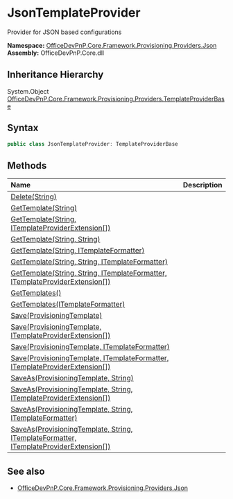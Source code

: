 # JsonTemplateProvider
Provider for JSON based configurations  

**Namespace:** [OfficeDevPnP.Core.Framework.Provisioning.Providers.Json](OfficeDevPnP.Core.Framework.Provisioning.Providers.Json.md)  
**Assembly:** OfficeDevPnP.Core.dll  
## Inheritance Hierarchy
System.Object  
  [OfficeDevPnP.Core.Framework.Provisioning.Providers.TemplateProviderBase](OfficeDevPnP.Core.Framework.Provisioning.Providers.TemplateProviderBase.md) 
## Syntax
```C#
public class JsonTemplateProvider: TemplateProviderBase
```
## Methods
|**Name**|**Description**|
|:-----|:-----|
| [Delete(String)](OfficeDevPnP.Core.Framework.Provisioning.Providers.Json.JsonTemplateProvider.cf3d39fd.md) | 
| [GetTemplate(String)](OfficeDevPnP.Core.Framework.Provisioning.Providers.Json.JsonTemplateProvider.63314bcb.md) | 
| [GetTemplate(String, ITemplateProviderExtension[])](OfficeDevPnP.Core.Framework.Provisioning.Providers.Json.JsonTemplateProvider.87e64e45.md) | 
| [GetTemplate(String, String)](OfficeDevPnP.Core.Framework.Provisioning.Providers.Json.JsonTemplateProvider.787ac00e.md) | 
| [GetTemplate(String, ITemplateFormatter)](OfficeDevPnP.Core.Framework.Provisioning.Providers.Json.JsonTemplateProvider.5ab3afb3.md) | 
| [GetTemplate(String, String, ITemplateFormatter)](OfficeDevPnP.Core.Framework.Provisioning.Providers.Json.JsonTemplateProvider.250dcb85.md) | 
| [GetTemplate(String, String, ITemplateFormatter, ITemplateProviderExtension[])](OfficeDevPnP.Core.Framework.Provisioning.Providers.Json.JsonTemplateProvider.cc9b66fa.md) | 
| [GetTemplates()](OfficeDevPnP.Core.Framework.Provisioning.Providers.Json.JsonTemplateProvider.637e3e6b.md) | 
| [GetTemplates(ITemplateFormatter)](OfficeDevPnP.Core.Framework.Provisioning.Providers.Json.JsonTemplateProvider.57d85359.md) | 
| [Save(ProvisioningTemplate)](OfficeDevPnP.Core.Framework.Provisioning.Providers.Json.JsonTemplateProvider.da61c130.md) | 
| [Save(ProvisioningTemplate, ITemplateProviderExtension[])](OfficeDevPnP.Core.Framework.Provisioning.Providers.Json.JsonTemplateProvider.1c9d227e.md) | 
| [Save(ProvisioningTemplate, ITemplateFormatter)](OfficeDevPnP.Core.Framework.Provisioning.Providers.Json.JsonTemplateProvider.36e39e3.md) | 
| [Save(ProvisioningTemplate, ITemplateFormatter, ITemplateProviderExtension[])](OfficeDevPnP.Core.Framework.Provisioning.Providers.Json.JsonTemplateProvider.575209b6.md) | 
| [SaveAs(ProvisioningTemplate, String)](OfficeDevPnP.Core.Framework.Provisioning.Providers.Json.JsonTemplateProvider.c088c3c5.md) | 
| [SaveAs(ProvisioningTemplate, String, ITemplateProviderExtension[])](OfficeDevPnP.Core.Framework.Provisioning.Providers.Json.JsonTemplateProvider.3b2e8cc2.md) | 
| [SaveAs(ProvisioningTemplate, String, ITemplateFormatter)](OfficeDevPnP.Core.Framework.Provisioning.Providers.Json.JsonTemplateProvider.3ae34207.md) | 
| [SaveAs(ProvisioningTemplate, String, ITemplateFormatter, ITemplateProviderExtension[])](OfficeDevPnP.Core.Framework.Provisioning.Providers.Json.JsonTemplateProvider.c9910f96.md) | 
## See also
- [OfficeDevPnP.Core.Framework.Provisioning.Providers.Json](OfficeDevPnP.Core.Framework.Provisioning.Providers.Json.md)
